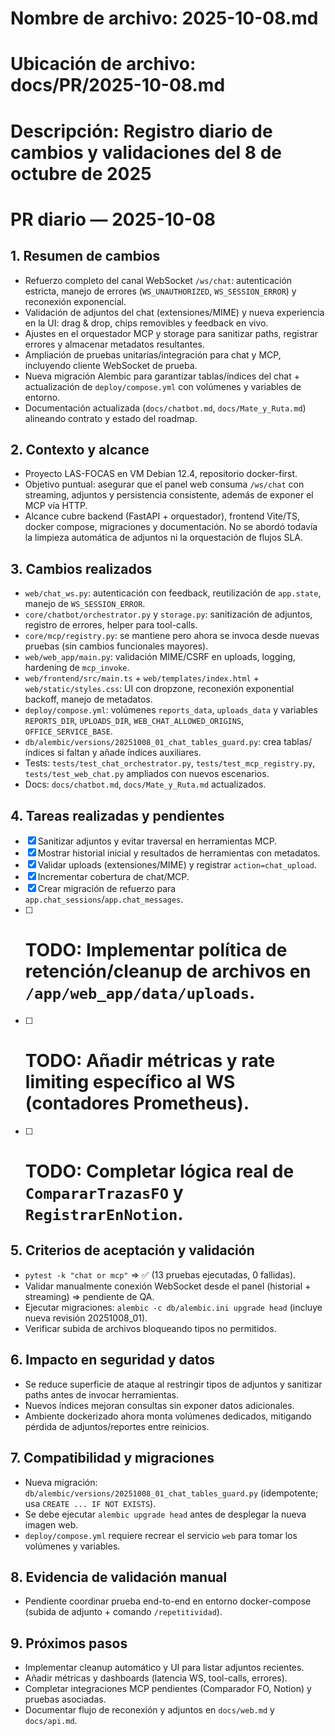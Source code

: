# Nombre de archivo: 2025-10-08.md
# Ubicación de archivo: docs/PR/2025-10-08.md
# Descripción: Registro diario de cambios y validaciones del 8 de octubre de 2025

# PR diario — 2025-10-08

## 1. Resumen de cambios
- Refuerzo completo del canal WebSocket `/ws/chat`: autenticación estricta, manejo de errores (`WS_UNAUTHORIZED`, `WS_SESSION_ERROR`) y reconexión exponencial.
- Validación de adjuntos del chat (extensiones/MIME) y nueva experiencia en la UI: drag & drop, chips removibles y feedback en vivo.
- Ajustes en el orquestador MCP y storage para sanitizar paths, registrar errores y almacenar metadatos resultantes.
- Ampliación de pruebas unitarias/integración para chat y MCP, incluyendo cliente WebSocket de prueba.
- Nueva migración Alembic para garantizar tablas/índices del chat + actualización de `deploy/compose.yml` con volúmenes y variables de entorno.
- Documentación actualizada (`docs/chatbot.md`, `docs/Mate_y_Ruta.md`) alineando contrato y estado del roadmap.

## 2. Contexto y alcance
- Proyecto LAS-FOCAS en VM Debian 12.4, repositorio docker-first.
- Objetivo puntual: asegurar que el panel web consuma `/ws/chat` con streaming, adjuntos y persistencia consistente, además de exponer el MCP vía HTTP.
- Alcance cubre backend (FastAPI + orquestador), frontend Vite/TS, docker compose, migraciones y documentación. No se abordó todavía la limpieza automática de adjuntos ni la orquestación de flujos SLA.

## 3. Cambios realizados
- `web/chat_ws.py`: autenticación con feedback, reutilización de `app.state`, manejo de `WS_SESSION_ERROR`.
- `core/chatbot/orchestrator.py` y `storage.py`: sanitización de adjuntos, registro de errores, helper para tool-calls.
- `core/mcp/registry.py`: se mantiene pero ahora se invoca desde nuevas pruebas (sin cambios funcionales mayores).
- `web/web_app/main.py`: validación MIME/CSRF en uploads, logging, hardening de `mcp_invoke`.
- `web/frontend/src/main.ts` + `web/templates/index.html` + `web/static/styles.css`: UI con dropzone, reconexión exponential backoff, manejo de metadatos.
- `deploy/compose.yml`: volúmenes `reports_data`, `uploads_data` y variables `REPORTS_DIR`, `UPLOADS_DIR`, `WEB_CHAT_ALLOWED_ORIGINS`, `OFFICE_SERVICE_BASE`.
- `db/alembic/versions/20251008_01_chat_tables_guard.py`: crea tablas/índices si faltan y añade índices auxiliares.
- Tests: `tests/test_chat_orchestrator.py`, `tests/test_mcp_registry.py`, `tests/test_web_chat.py` ampliados con nuevos escenarios.
- Docs: `docs/chatbot.md`, `docs/Mate_y_Ruta.md` actualizados.

## 4. Tareas realizadas y pendientes
- [x] Sanitizar adjuntos y evitar traversal en herramientas MCP.
- [x] Mostrar historial inicial y resultados de herramientas con metadatos.
- [x] Validar uploads (extensiones/MIME) y registrar `action=chat_upload`.
- [x] Incrementar cobertura de chat/MCP.
- [x] Crear migración de refuerzo para `app.chat_sessions`/`app.chat_messages`.
- [ ] # TODO: Implementar política de retención/cleanup de archivos en `/app/web_app/data/uploads`.
- [ ] # TODO: Añadir métricas y rate limiting específico al WS (contadores Prometheus).
- [ ] # TODO: Completar lógica real de `CompararTrazasFO` y `RegistrarEnNotion`.

## 5. Criterios de aceptación y validación
- `pytest -k "chat or mcp"` ⇒ ✅ (13 pruebas ejecutadas, 0 fallidas).
- Validar manualmente conexión WebSocket desde el panel (historial + streaming) ⇒ pendiente de QA.
- Ejecutar migraciones: `alembic -c db/alembic.ini upgrade head` (incluye nueva revisión 20251008_01).
- Verificar subida de archivos bloqueando tipos no permitidos.

## 6. Impacto en seguridad y datos
- Se reduce superficie de ataque al restringir tipos de adjuntos y sanitizar paths antes de invocar herramientas.
- Nuevos índices mejoran consultas sin exponer datos adicionales.
- Ambiente dockerizado ahora monta volúmenes dedicados, mitigando pérdida de adjuntos/reportes entre reinicios.

## 7. Compatibilidad y migraciones
- Nueva migración: `db/alembic/versions/20251008_01_chat_tables_guard.py` (idempotente; usa `CREATE ... IF NOT EXISTS`).
- Se debe ejecutar `alembic upgrade head` antes de desplegar la nueva imagen web.
- `deploy/compose.yml` requiere recrear el servicio `web` para tomar los volúmenes y variables.

## 8. Evidencia de validación manual
- Pendiente coordinar prueba end-to-end en entorno docker-compose (subida de adjunto + comando `/repetitividad`).

## 9. Próximos pasos
- Implementar cleanup automático y UI para listar adjuntos recientes.
- Añadir métricas y dashboards (latencia WS, tool-calls, errores).
- Completar integraciones MCP pendientes (Comparador FO, Notion) y pruebas asociadas.
- Documentar flujo de reconexión y adjuntos en `docs/web.md` y `docs/api.md`.
